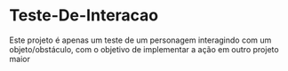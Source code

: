 # Teste-De-Interacao
Este projeto é apenas um teste de um personagem interagindo com um objeto/obstáculo, com o objetivo de implementar a ação em outro projeto maior
